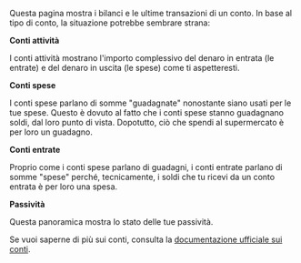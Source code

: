 Questa pagina mostra i bilanci e le ultime transazioni di un conto. In base al tipo di conto, la situazione potrebbe sembrare strana:

**Conti attività**

I conti attività mostrano l'importo complessivo del denaro in entrata (le entrate) e del denaro in uscita (le spese) come ti aspetteresti.

**Conti spese**

I conti spese parlano di somme "guadagnate" nonostante siano usati per le tue spese. Questo è dovuto al fatto che i conti spese stanno guadagnano soldi, dal loro punto di vista. Dopotutto, ciò che spendi al supermercato è per loro un guadagno.

**Conti entrate**

Proprio come i conti spese parlano di guadagni, i conti entrate parlano di somme "spese" perché, tecnicamente, i soldi che tu ricevi da un conto entrata è per loro una spesa.

**Passività**

Questa panoramica mostra lo stato delle tue passività.

Se vuoi saperne di più sui conti, consulta la [documentazione ufficiale sui conti](https://firefly-iii.readthedocs.io/en/latest/concepts/accounts.html).